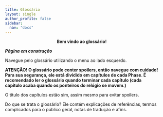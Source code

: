 ```yaml
---
title: Glossário
layout: single
author_profile: false
sidebar:
  nav: "docs"
---
```


<p align=center><b>Bem vindo ao glossário!</b></p>


***Página em construção***


Navegue pelo glossário utilizando o menu ao lado esquerdo.

**ATENÇÃO! O glossário pode conter spoilers, então navegue com cuidado! Para sua segurança, ele está dividido em capítulos de cada Phase. É recomendado ler o glossário quando terminar cada capítulo (cada capítulo acaba quando os ponteiros do relógio se movem.)**

O título dos capítulos estão <escondidos> sim, assim mesmo </escondidos> para evitar spoilers.


Do que se trata o glossário? Ele contém explicações de referências, termos complicados para o público geral, notas de tradução e afins.
